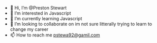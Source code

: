 - 👋 Hi, I’m @Preston Stewart
- 👀 I’m interested in Javascript  
- 🌱 I’m currently learning Javascript
- 💞️ I’m looking to collaborate on im not sure litterally trying to learn to change my career
- 📫 How to reach me pstewa92@gamil.com

<!---
Gauncho/Gauncho is a ✨ special ✨ repository because its `README.md` (this file) appears on your GitHub profile.
You can click the Preview link to take a look at your changes.
--->
